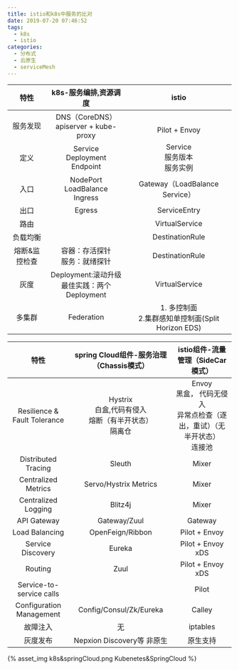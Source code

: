 ```yaml
---
title: istio和k8s中服务的比对
date: 2019-07-20 07:46:52
tags:
  - k8s
  - istio
categories: 
  - 分布式
  - 云原生
  - serviceMesh  
---
```



特性 | k8s-服务编排,资源调度 | istio
:-: | :-: | :-: 
服务发现 |  DNS（CoreDNS）<br> apiserver + kube-proxy |  <br>Pilot + Envoy
定义 |  Service<br> Deployment<br> Endpoint | Service<br> 服务版本 <br> 服务实例
入口 |  NodePort<br> LoadBalance<br> Ingress | Gateway（LoadBalance Service）
出口 |  Egress | ServiceEntry
路由|   | VirtualService
负载均衡 | | DestinationRule
熔断&监控检查 | 容器：存活探针<br>服务：就绪探针 |  DestinationRule
灰度| Deployment:滚动升级<br>最佳实践：两个Deployment | VirtualService
多集群 | Federation  | 1. 多控制面<br> 2.集群感知单控制面(Split Horizon EDS)    




特性 | spring Cloud组件-服务治理（Chassis模式） | istio组件-流量管理（SideCar模式）
:-: | :-: | :-: 
Resilience & Fault Tolerance | Hystrix <br> 白盒,代码有侵入<br>熔断（有半开状态） <br>隔离仓 |   Envoy  <br>黑盒， 代码无侵入<br> 异常点检查（逐出，重试）（无半开状态）<br>连接池 
Distributed Tracing |  Sleuth | Mixer 
Centralized Metrics | Servo/Hystrix Metrics | Mixer
Centralized Logging | Blitz4j | Mixer
API Gateway | Gateway/Zuul | Gateway
Load Balancing | OpenFeign/Ribbon  | Pilot + Envoy
Service Discovery | Eureka  | Pilot + Envoy xDS
Routing | Zuul | Pilot + Envoy xDS
Service-to-service calls |  | Pilot
Configuration Management | Config/Consul/Zk/Eureka | Calley
故障注入| 无 | iptables
灰度发布| Nepxion Discovery等 非原生| 原生支持

<!-- more -->

{% asset_img   k8s&springCloud.png  Kubenetes&SpringCloud  %}



